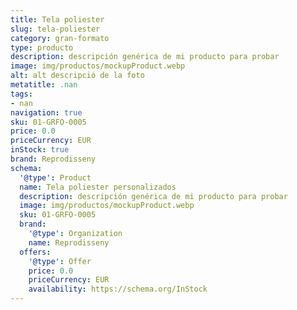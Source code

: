 ```yaml
---
title: Tela poliester
slug: tela-poliester
category: gran-formato
type: producto
description: descripción genérica de mi producto para probar
image: img/productos/mockupProduct.webp
alt: alt descripció de la foto
metatitle: .nan
tags:
- nan
navigation: true
sku: 01-GRFO-0005
price: 0.0
priceCurrency: EUR
inStock: true
brand: Reprodisseny
schema:
  '@type': Product
  name: Tela poliester personalizados
  description: descripción genérica de mi producto para probar
  image: img/productos/mockupProduct.webp
  sku: 01-GRFO-0005
  brand:
    '@type': Organization
    name: Reprodisseny
  offers:
    '@type': Offer
    price: 0.0
    priceCurrency: EUR
    availability: https://schema.org/InStock
---
```

